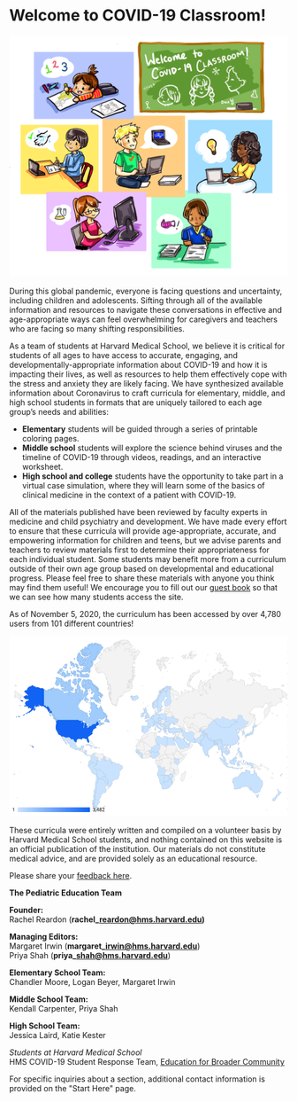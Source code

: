 # Welcome to COVID-19 Classroom!

![Graphic by Constance Wu](.gitbook/assets/intro-page-fixed.jpg)

During this global pandemic, everyone is facing questions and uncertainty, including children and adolescents. Sifting through all of the available information and resources to navigate these conversations in effective and age-appropriate ways can feel overwhelming for caregivers and teachers who are facing so many shifting responsibilities. 

As a team of students at Harvard Medical School, we believe it is critical for students of all ages to have access to accurate, engaging, and developmentally-appropriate information about COVID-19 and how it is impacting their lives, as well as resources to help them effectively cope with the stress and anxiety they are likely facing. We have synthesized available information about Coronavirus to craft curricula for elementary, middle, and high school students in formats that are uniquely tailored to each age group’s needs and abilities:

* **Elementary** students will be guided through a series of printable coloring pages.
* **Middle school** students will explore the science behind viruses and the timeline of COVID-19 through videos, readings, and an interactive worksheet.
* **High school and college** students have the opportunity to take part in a virtual case simulation, where they will learn some of the basics of clinical medicine in the context of a patient with COVID-19.

All of the materials published have been reviewed by faculty experts in medicine and child psychiatry and development. We have made every effort to ensure that these curricula will provide age-appropriate, accurate, and empowering information for children and teens, but we advise parents and teachers to review materials first to determine their appropriateness for each individual student. Some students may benefit more from a curriculum outside of their own age group based on developmental and educational progress. Please feel free to share these materials with anyone you think may find them useful! We encourage you to fill out our [guest book](https://forms.gle/zYciv2KbbmJmBN2X8) so that we can see how many students access the site.

As of November 5, 2020, the curriculum has been accessed by over 4,780 users from 101 different countries!

![](.gitbook/assets/screen-shot-2020-11-05-at-12.56.53-pm.png)

These curricula were entirely written and compiled on a volunteer basis by Harvard Medical School students, and nothing contained on this website is an official publication of the institution. Our materials do not constitute medical advice, and are provided solely as an educational resource.

Please share your [feedback here](https://forms.gle/VV2QKz6WL2WRQ8Bm6).

**The Pediatric Education Team**

**Founder:**  
Rachel Reardon \(**rachel\_reardon@hms.harvard.edu\)**

**Managing Editors:**   
Margaret Irwin \(**margaret\_irwin@hms.harvard.edu**\)  
Priya Shah \(**priya\_shah@hms.harvard.edu**\)

**Elementary School Team:**   
Chandler Moore, Logan Beyer, Margaret Irwin

**Middle School Team:**  
Kendall Carpenter, Priya Shah

**High School Team:**  
Jessica Laird, Katie Kester

_Students at Harvard Medical School_  
HMS COVID-19 Student Response Team, [Education for Broader Community](https://covidstudentresponse.org/about/)

For specific inquiries about a section, additional contact information is provided on the "Start Here" page. 

